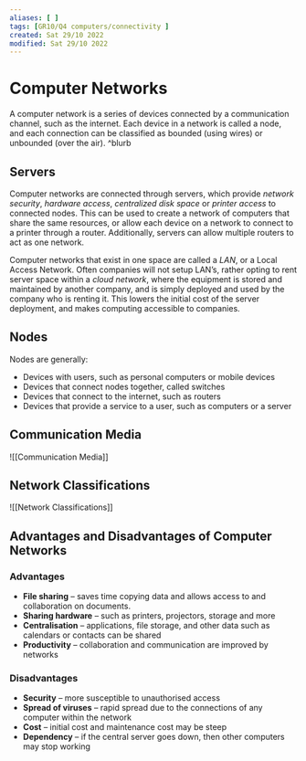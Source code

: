 ```yaml
---
aliases: [ ]
tags: [GR10/Q4 computers/connectivity ]
created: Sat 29/10 2022
modified: Sat 29/10 2022
---
```

# Computer Networks
A computer network is a series of devices connected by a communication channel, such as the internet. Each device in a network is called a node, and each connection can be classified as bounded (using wires) or unbounded (over the air). ^blurb

## Servers 
Computer networks are connected through servers, which provide *network security*, *hardware access*, *centralized disk space* or *printer access* to connected nodes. This can be used to create a network of computers that share the same resources, or allow each device on a network to connect to a printer through a router. Additionally, servers can allow multiple routers to act as one network. 

Computer networks that exist in one space are called a *LAN*, or a Local Access Network. Often companies will not setup LAN’s, rather opting to rent server space within a *cloud network*, where the equipment is stored and maintained by another company, and is simply deployed and used by the company who is renting it. This lowers the initial cost of the server deployment, and makes computing accessible to companies. 

## Nodes
Nodes are generally:
- Devices with users, such as personal computers or mobile devices
- Devices that connect nodes together, called switches
- Devices that connect to the internet, such as routers
- Devices that provide a service to a user, such as computers or a server

## Communication Media
![[Communication Media]]

## Network Classifications
![[Network Classifications]]

## Advantages and Disadvantages of Computer Networks
### Advantages
- **File sharing** – saves time copying data and allows access to and collaboration on documents. 
- **Sharing hardware** – such as printers, projectors, storage and more
- **Centralisation** – applications, file storage, and other data such as calendars or contacts can be shared 
- **Productivity** – collaboration and communication are improved by networks

### Disadvantages
- **Security** – more susceptible to unauthorised access
- **Spread of viruses** – rapid spread due to the connections of any computer within the network
- **Cost** – initial cost and maintenance cost may be steep
- **Dependency** – if the central server goes down, then other computers may stop working